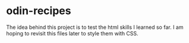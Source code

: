 # odin-recipes
The idea behind this project is to test the html skills I learned so far. I am hoping to revisit this files later to style them with CSS.